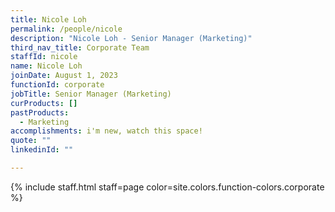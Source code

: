 ```yaml
---
title: Nicole Loh
permalink: /people/nicole
description: "Nicole Loh - Senior Manager (Marketing)"
third_nav_title: Corporate Team
staffId: nicole
name: Nicole Loh
joinDate: August 1, 2023
functionId: corporate
jobTitle: Senior Manager (Marketing)
curProducts: []
pastProducts:
  - Marketing
accomplishments: i'm new, watch this space!
quote: ""
linkedinId: ""

---
```


{% include staff.html staff=page color=site.colors.function-colors.corporate %}
